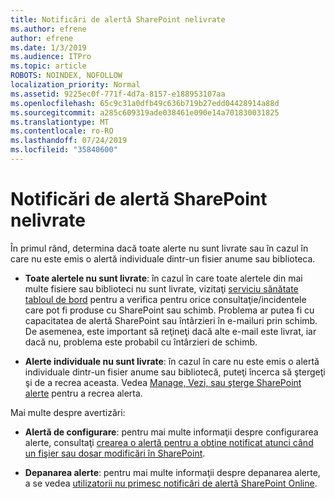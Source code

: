 ```yaml
---
title: Notificări de alertă SharePoint nelivrate
ms.author: efrene
author: efrene
ms.date: 1/3/2019
ms.audience: ITPro
ms.topic: article
ROBOTS: NOINDEX, NOFOLLOW
localization_priority: Normal
ms.assetid: 9225ec0f-771f-4d7a-8157-e188953107aa
ms.openlocfilehash: 65c9c31a0dfb49c636b719b27edd04428914a88d
ms.sourcegitcommit: a285c609319ade038461e090e14a701830031825
ms.translationtype: MT
ms.contentlocale: ro-RO
ms.lasthandoff: 07/24/2019
ms.locfileid: "35840600"
---
```

# <a name="sharepoint-alert-notifications-not-delivered"></a>Notificări de alertă SharePoint nelivrate 

În primul rând, determina dacă toate alerte nu sunt livrate sau în cazul în care nu este emis o alertă individuale dintr-un fisier anume sau biblioteca.

- **Toate alertele nu sunt livrate**: în cazul în care toate alertele din mai multe fisiere sau biblioteci nu sunt livrate, vizitaţi [serviciu sănătate tabloul de bord](https://admin.microsoft.com/AdminPortal/Home#/servicehealth) pentru a verifica pentru orice consultaţie/incidentele care pot fi produse cu SharePoint sau schimb. Problema ar putea fi cu capacitatea de alertă SharePoint sau întârzieri în e-mailuri prin schimb. De asemenea, este important să reţineţi dacă alte e-mail este livrat, iar dacă nu, problema este probabil cu întârzieri de schimb. 

- **Alerte individuale nu sunt livrate**: în cazul în care nu este emis o alertă individuale dintr-un fisier anume sau bibliotecă, puteţi încerca să ştergeţi şi de a recrea aceasta. Vedea [Manage, Vezi, sau şterge SharePoint alerte</a> pentru a recrea alerta](https://support.office.com/article/manage-view-or-delete-sharepoint-alerts-99dfb19c-9a90-4a8c-aba1-aa8c8afb0de2#ID0EAADAAA=Online). 
 
Mai multe despre avertizări:

- **Alertă de configurare**: pentru mai multe informaţii despre configurarea alerte, consultaţi [crearea o alertă pentru a obţine notificat atunci când un fişier sau dosar modificări în SharePoint](https://support.office.com/article/create-an-alert-to-get-notified-when-a-file-or-folder-changes-in-sharepoint-e5a79e7b-a146-46da-a9ef-d65409ba8918).

- **Depanarea alerte**: pentru mai multe informaţii despre depanarea alerte, a se vedea [utilizatorii nu primesc notificări de alertă SharePoint Online](https://support.office.com/article/users-don-t-receive-sharepoint-online-alert-notifications-14fc22dd-e873-482c-844d-f67ad41313f1).




